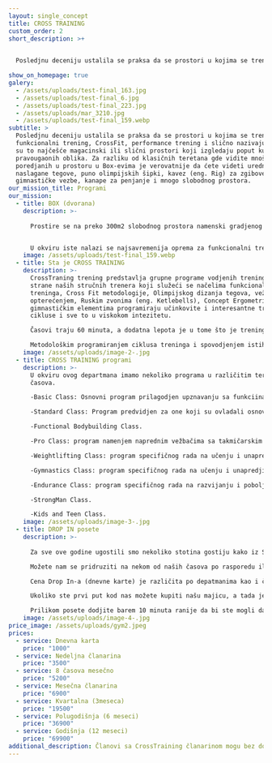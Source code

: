 ```yaml
---
layout: single_concept
title: CROSS TRAINING
custom_order: 2
short_description: >+
  

  Posledjnu deceniju ustalila se praksa da se prostori u kojima se trenira funkcionalni trening, CrossFit, performance trening i slično nazivaju BOX jer su to najčešće magacinski ili slični prostori koji izgledaju poput kutiija pravougaonih oblika. Za razliku od klasičnih teretana gde vidite mnoštvo sprva poredjanih u prostoru u Box-evima je verovatnije da ćete videti uredno naslagane tegove, puno olimpijskih šipki, kavez (eng. Rig) za zgibove i gimnastičke vezbe, kanape za penjanje i mnogo slobodnog prostora.

show_on_homepage: true
galery:
  - /assets/uploads/test-final_163.jpg
  - /assets/uploads/test-final_6.jpg
  - /assets/uploads/test-final_223.jpg
  - /assets/uploads/mar_3210.jpg
  - /assets/uploads/test-final_159.webp
subtitle: >
  Posledjnu deceniju ustalila se praksa da se prostori u kojima se trenira
  funkcionalni trening, CrossFit, performance trening i slično nazivaju BOX jer
  su to najčešće magacinski ili slični prostori koji izgledaju poput kutiija
  pravougaonih oblika. Za razliku od klasičnih teretana gde vidite mnoštvo sprva
  poredjanih u prostoru u Box-evima je verovatnije da ćete videti uredno
  naslagane tegove, puno olimpijskih šipki, kavez (eng. Rig) za zgibove i
  gimnastičke vezbe, kanape za penjanje i mnogo slobodnog prostora.
our_mission_title: Programi
our_mission:
  - title: BOX (dvorana)
    description: >-
      
      Prostire se na preko 300m2 slobodnog prostora namenski gradjenog za dvoranu ovog tipa.


      U okviru iste nalazi se najsavremenija oprema za funkcionalni trening i specifičnu pripremu sportista.
    image: /assets/uploads/test-final_159.webp
  - title: Sta je CROSS TRAINING
    description: >-
      CrossTraning trening predstavlja grupne programe vodjenih treninga od
      strane naših stručnih trenera koji služeći se načelima funkcionalnig
      treninga, Cross Fit metodologije, Olimpijskog dizanja tegova, vežbi sa
      opterećenjem, Ruskim zvonima (eng. Ketlebells), Concept Ergometrima,
      gimnastičkim elementima programiraju učinkovite i interesantne trening
      cikluse i sve to u viskokom intezitetu.

      Časovi traju 60 minuta, a dodatna lepota je u tome što je trening prilagodljiv i što će suštinski isti trening biti podjednako izazovam nekome ko nije godinama trenirao, kao i profesionalnom sportisti.

      Metodološkim programiranjem ciklusa treninga i spovodjenjem istih uz prave instrukcije postižemo da naši članovi bezbedno savladavaju i izvode sve pokrete i vežbe. Uz to postižemo da se bezbedno i efikasno napreduje u fizičkoj spremi kao i u izgledu.
    image: /assets/uploads/image-2-.jpg
  - title: CROSS TRAINING programi
    description: >-
      U okviru ovog departmana imamo nekoliko programa u različitim terminima
      časova.

      -Basic Class: Osnovni program prilagodjen upznavanju sa funkciinalnim načinom treniranja, metodologijom i terminologijom rada.

      -Standard Class: Program predvidjen za one koji su ovladali osnovama ili su ranije trenirali CrossFit, --Funkcionalni trening i sl, sa mogućnošču prilagodjavanja nivoa inteziteta i opterećenja u skladu sa mogućnostima.

      -Functional Bodybuilding Class.

      -Pro Class: program namenjem naprednim vežbačima sa takmičarskim ambicijama 

      -Weightlifting Class: program specifičnog rada na učenju i unapredjivanju tehnike izvodjenja dizanja tegova ( trzaj / nabačaj i izbačaj).

      -Gymnastics Class: program specifičnog rada na učenju i unapredjivanju tehnike izvodjenja gimnastićkih elemenata.

      -Endurance Class: program specifičnog rada na razvijanju i poboljšanju radnog kapacipeta i izdržljivosti.

      -StrongMan Class.

      -Kids and Teen Class.
    image: /assets/uploads/image-3-.jpg
  - title: DROP IN posete
    description: >-
      
      Za sve ove godine ugostili smo nekoliko stotina gostiju kako iz Srbije i regiona, tako i iz celog sveta. Možete se uveriti da smo sjajni domaćini i osetiti se kao kod kuće dok ste u poseti Beogradu.

      Možete nam se pridruziti na nekom od naših časova po rasporedu ili možete koristiti naš GYM.

      Cena Drop In-a (dnevne karte) je različita po depatmanima kao i članarine.

      Ukoliko ste prvi put kod nas možete kupiti našu majicu, a tada je Drop In (dnevna karta) na račun kuće.

      Prilikom posete dodjite barem 10 minuta ranije da bi ste mogli da nas upoznate i budete spremni na vreme za čas.
    image: /assets/uploads/image-4-.jpg
price_image: /assets/uploads/gym2.jpeg
prices:
  - service: Dnevna karta
    price: "1000"
  - service: Nedeljna članarina
    price: "3500"
  - service: 8 časova mesečno
    price: "5200"
  - service: Mesečna članarina
    price: "6900"
  - service: Kvartalna (3meseca)
    price: "19500"
  - service: Polugodišnja (6 meseci)
    price: "36900"
  - service: Godišnja (12 meseci)
    price: "69900"
additional_description: Članovi sa CrossTraining članarinom mogu bez doplate koristiti GYM departman
---
```

